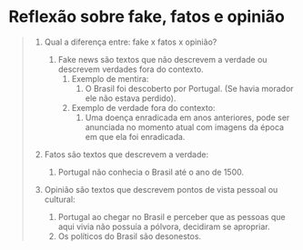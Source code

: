 <!-- markdownlint-disable-next-line -->
<link type="text/css" href="../../../css/defaulttheme.css" rel="stylesheet" />

<!-- markdownlint-disable-next-line -->
 

# Reflexão sobre fake, fatos e opinião

>    1. Qual a diferença entre: fake x fatos x opinião?  
>       1. Fake news são textos que não descrevem a verdade ou descrevem verdades fora do contexto.
>            1. Exemplo de mentira:  
>                1. O Brasil foi descoberto por Portugal. (Se havia morador ele não estava perdido).
>            2. Exemplo de verdade fora do contexto:  
>               1. Uma doença enradicada em anos anteriores, pode ser anunciada no momento atual com imagens da época em que ela foi enradicada.
>
>    2. Fatos são textos que descrevem a verdade:
>       1. Portugal não conhecia o Brasil até o ano de 1500.
>    3. Opinião são textos que descrevem pontos de vista pessoal ou cultural:
>       1. Portugal ao chegar no Brasil e perceber que as pessoas que aqui vivia não possuía a pólvora, decidiram se apropriar.  
>       2. Os políticos do Brasil são desonestos.  

<!-- markdownlint-disable-next-line -->
 